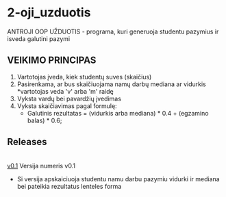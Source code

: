 # 2-oji_uzduotis

ANTROJI OOP UŽDUOTIS - programa, kuri generuoja studentu pazymius ir isveda galutini pazymi
 
## VEIKIMO PRINCIPAS

1. Vartotojas įveda, kiek studentų suves (skaičius)
2. Pasirenkama, ar bus skaičiuojama namų darbų mediana ar vidurkis 
   *vartotojas veda 'v' arba 'm' raidę
3. Vyksta vardų bei pavardžių įvedimas
4. Vyksta skaičiavimas pagal formulę:
    * Galutinis rezultatas = (vidurkis arba mediana) * 0.4 + (egzamino balas) * 0.6;
 
## Releases 
<br />[v0.1](https://github.com/Definitelynotaspruce/2-oji_uzduotis/releases/tag/v0.1) 
Versija numeris v0.1
* Si versija apskaiciuoja studentu namu darbu pazymiu vidurki ir mediana bei pateikia rezultatus lenteles forma
